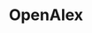 ---
contributors: MAG, Crossref, OurResearch, Heather Piwowar, Jason Priem
cost: None
description: OpenAlex is a free and open catalog of the world's scholarly papers,
  researchers, journals, and institutions — along with all the ways they're connected
  to one another.  It is maintained by the non-profit OurResearch.
documentation: https://docs.openalex.org/
last_edit: Thu, 03 Feb 2022 19:28:50 GMT
location: https://docs.openalex.org/download-snapshot
maintained_by: info@ourresearch.org
shortname: openalex
tags:
- citation
- scholarly literature
terms_of_use: CC0
timeframe: through 2021
title: OpenAlex
uuid: ade8e030-cc95-4ea8-a52b-4063688bd02e
versioning: 'yes'
---